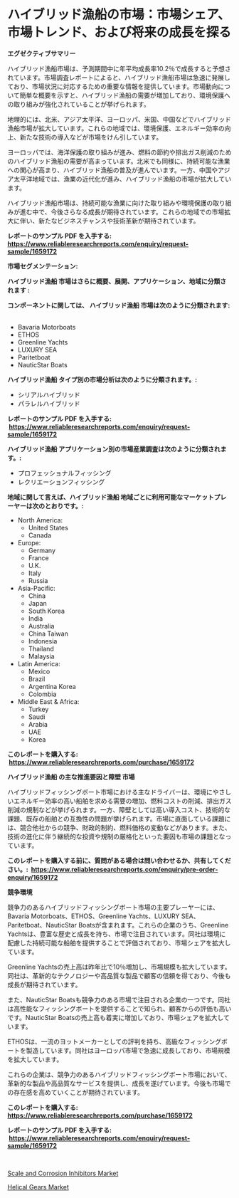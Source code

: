 <p><h1>ハイブリッド漁船の市場：市場シェア、市場トレンド、および将来の成長を探る</h1></p><p><strong>エグゼクティブサマリー</strong></p>
<p><p>ハイブリッド漁船市場は、予測期間中に年平均成長率10.2％で成長すると予想されています。市場調査レポートによると、ハイブリッド漁船市場は急速に発展しており、市場状況に対応するための重要な情報を提供しています。市場動向について簡単な概要を示すと、ハイブリッド漁船の需要が増加しており、環境保護への取り組みが強化されていることが挙げられます。</p><p>地理的には、北米、アジア太平洋、ヨーロッパ、米国、中国などでハイブリッド漁船市場が拡大しています。これらの地域では、環境保護、エネルギー効率の向上、新たな技術の導入などが市場をけん引しています。</p><p>ヨーロッパでは、海洋保護の取り組みが進み、燃料の節約や排出ガス削減のためのハイブリッド漁船の需要が高まっています。北米でも同様に、持続可能な漁業への関心が高まり、ハイブリッド漁船の普及が進んでいます。一方、中国やアジア太平洋地域では、漁業の近代化が進み、ハイブリッド漁船の市場が拡大しています。</p><p>ハイブリッド漁船市場は、持続可能な漁業に向けた取り組みや環境保護の取り組みが進む中で、今後さらなる成長が期待されています。これらの地域での市場拡大に伴い、新たなビジネスチャンスや技術革新が期待されています。</p></p>
<p><strong>レポートのサンプル PDF を入手する: <a href="https://www.reliableresearchreports.com/enquiry/request-sample/1659172">https://www.reliableresearchreports.com/enquiry/request-sample/1659172</a></strong></p>
<p><strong>市場セグメンテーション:</strong></p>
<p><strong> ハイブリッド漁船 市場はさらに概要、展開、アプリケーション、地域に分類されます :</strong></p>
<p><strong>コンポーネントに関しては、 ハイブリッド漁船 市場は次のように分類されます: &nbsp;</strong></p>
<p><ul><li>Bavaria Motorboats</li><li>ETHOS</li><li>Greenline Yachts</li><li>LUXURY SEA</li><li>Paritetboat</li><li>NauticStar Boats</li></ul></p>
<p><strong> ハイブリッド漁船 タイプ別の市場分析は次のように分類されます。:</strong></p>
<p><ul><li>シリアルハイブリッド</li><li>パラレルハイブリッド</li></ul></p>
<p><strong>レポートのサンプル PDF を入手する: &nbsp;<a href="https://www.reliableresearchreports.com/enquiry/request-sample/1659172">https://www.reliableresearchreports.com/enquiry/request-sample/1659172</a></strong></p>
<p><strong> ハイブリッド漁船 アプリケーション別の市場産業調査は次のように分類されます。:</strong></p>
<p><ul><li>プロフェッショナルフィッシング</li><li>レクリエーションフィッシング</li></ul></p>
<p><strong>地域に関して言えば、ハイブリッド漁船 地域ごとに利用可能なマーケットプレーヤーは次のとおりです。:</strong></p>
<p><ul>
    <li>
        North America:
        <ul>
            <li>United States</li>
            <li>Canada</li>
        </ul>
    </li>
    <li>
        Europe:
        <ul>
            <li>Germany</li>
            <li>France</li>
            <li>U.K.</li>
            <li>Italy</li>
            <li>Russia</li>
        </ul>
    </li>
    <li>
        Asia-Pacific:
        <ul>
            <li>China</li>
            <li>Japan</li>
            <li>South Korea</li>
            <li>India</li>
            <li>Australia</li>
            <li>China Taiwan</li>
            <li>Indonesia</li>
            <li>Thailand</li>
            <li>Malaysia</li>
        </ul>
    </li>
    <li>
        Latin America:
        <ul>
            <li>Mexico</li>
            <li>Brazil</li>
            <li>Argentina Korea</li>
            <li>Colombia</li>
        </ul>
    </li>
    <li>
        Middle East & Africa:
        <ul>
            <li>Turkey</li>
            <li>Saudi</li>
            <li>Arabia</li>
            <li>UAE</li>
            <li>Korea</li>
        </ul>
    </li>
    </ul></p>
<p><strong>このレポートを購入する: &nbsp;<a href="https://www.reliableresearchreports.com/purchase/1659172">https://www.reliableresearchreports.com/purchase/1659172</a></strong></p>
<p><strong>ハイブリッド漁船 の主な推進要因と障壁 市場</strong></p>
<p><p>ハイブリッドフィッシングボート市場における主なドライバーは、環境にやさしいエネルギー効率の高い船舶を求める需要の増加、燃料コストの削減、排出ガス削減の規制などが挙げられます。一方、障壁としては高い導入コスト、技術的な課題、既存の船舶との互換性の問題が挙げられます。市場に直面している課題には、競合他社からの競争、財政的制約、燃料価格の変動などがあります。また、技術の進化に伴う継続的な投資や規制の厳格化といった要因も市場の課題となっています。</p></p>
<p><strong>このレポートを購入する前に、質問がある場合は問い合わせるか、共有してください。:&nbsp; <a href="https://www.reliableresearchreports.com/enquiry/pre-order-enquiry/1659172">https://www.reliableresearchreports.com/enquiry/pre-order-enquiry/1659172</a></strong></p>
<p><strong>競争環境</strong></p>
<p><p>競争力のあるハイブリッドフィッシングボート市場の主要プレーヤーには、Bavaria Motorboats、ETHOS、Greenline Yachts、LUXURY SEA、Paritetboat、NauticStar Boatsが含まれます。これらの企業のうち、Greenline Yachtsは、豊富な歴史と成長を持ち、市場で注目されています。同社は環境に配慮した持続可能な船舶を提供することで評価されており、市場シェアを拡大しています。</p><p>Greenline Yachtsの売上高は昨年比で10％増加し、市場規模も拡大しています。同社は、革新的なテクノロジーや高品質な製品で顧客の信頼を得ており、今後も成長が期待されています。</p><p>また、NauticStar Boatsも競争力のある市場で注目される企業の一つです。同社は高性能なフィッシングボートを提供することで知られ、顧客からの評価も高いです。NauticStar Boatsの売上高も着実に増加しており、市場シェアを拡大しています。</p><p>ETHOSは、一流のヨットメーカーとしての評判を持ち、高級なフィッシングボートを製造しています。同社はヨーロッパ市場で急速に成長しており、市場規模を拡大しています。</p><p>これらの企業は、競争力のあるハイブリッドフィッシングボート市場において、革新的な製品や高品質なサービスを提供し、成長を遂げています。今後も市場での存在感を高めていくことが期待されています。</p></p>
<p><strong>このレポートを購入する: &nbsp; <a href="https://www.reliableresearchreports.com/purchase/1659172">https://www.reliableresearchreports.com/purchase/1659172</a></strong></p>
<p><strong>レポートのサンプル PDF を入手する: &nbsp;<a href="https://www.reliableresearchreports.com/enquiry/request-sample/1659172">https://www.reliableresearchreports.com/enquiry/request-sample/1659172</a></strong><strong></strong></p>
<p>&nbsp;</p>
<p><p><a href="https://gratis-rainforest-2ca.notion.site/Scale-and-Corrosion-Inhibitors-Market-Size-Global-Industry-Overview-Market-Segmentation-and-Foreca-d171cdca4cf74752b1b6b482579fcba1">Scale and Corrosion Inhibitors Market</a></p><p><a href="https://view.publitas.com/reportprime-1/helical-gears-market-research-report-forecasted-for-period-from-2024-2031-by-market-type-market-application-and-region/">Helical Gears Market</a></p></p>